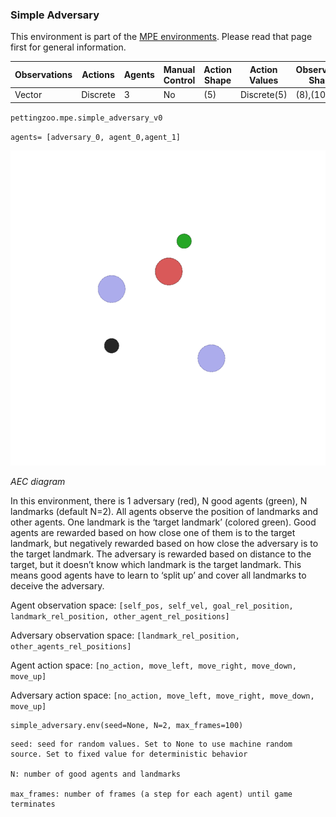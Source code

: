 
### Simple Adversary

This environment is part of the [MPE environments](../mpe). Please read that page first for general information.

| Observations | Actions  | Agents | Manual Control | Action Shape    | Action Values           | Observation Shape        | Observation Values | Num States |
|--------------|----------|--------|----------------|-----------------|-------------------------|--------------------------|--------------------|------------|
| Vector       | Discrete | 3      | No             | (5)             | Discrete(5)             | (8),(10) | (-inf,inf)         | ?          |

`pettingzoo.mpe.simple_adversary_v0`

`agents= [adversary_0, agent_0,agent_1]`

![](mpe_simple_adversary.gif)

*AEC diagram*

In this environment, there is 1 adversary (red), N good agents (green), N landmarks (default N=2). All agents observe the position of landmarks and other agents. One landmark is the ‘target landmark’ (colored green). Good agents are rewarded based on how close one of them is to the target landmark, but negatively rewarded based on how close the adversary is to the target landmark. The adversary is rewarded based on distance to the target, but it doesn’t know which landmark is the target landmark. This means good agents have to learn to ‘split up’ and cover all landmarks to deceive the adversary.

Agent observation space: `[self_pos, self_vel, goal_rel_position, landmark_rel_position, other_agent_rel_positions]`

Adversary observation space: `[landmark_rel_position, other_agents_rel_positions]`

Agent action space: `[no_action, move_left, move_right, move_down, move_up]`

Adversary action space: `[no_action, move_left, move_right, move_down, move_up]`

```
simple_adversary.env(seed=None, N=2, max_frames=100)
```

```
seed: seed for random values. Set to None to use machine random source. Set to fixed value for deterministic behavior

N: number of good agents and landmarks

max_frames: number of frames (a step for each agent) until game terminates
```
